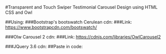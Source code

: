 #Transparent and Touch Swiper Testimonial Carousel Design using HTML CSS and Owl

##Using: 
###Bootstrap's bootswatch Cerulean cdn:
###Link: https://www.bootstrapcdn.com/bootswatch/ 

###Olw Carousel 2 cdn:
###Link: https://cdnjs.com/libraries/OwlCarousel2

###JQuery 3.6 cdn:
##Paste in code: 
  <script
  src="https://code.jquery.com/jquery-3.6.0.js"
  integrity="sha256-H+K7U5CnXl1h5ywQfKtSj8PCmoN9aaq30gDh27Xc0jk="
  crossorigin="anonymous"></script>
